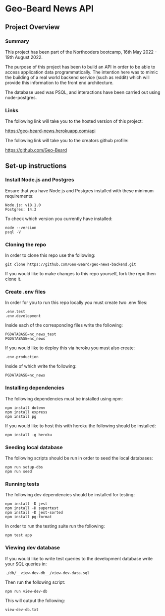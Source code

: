 # Geo-Beard News API

## Project Overview

### Summary

This project has been part of the Northcoders bootcamp, 16th May 2022 - 19th August 2022.

The purpose of this project has been to build an API in order to be able to access application data programmatically. The intention here was to mimic the building of a real world backend service (such as reddit) which will provide this information to the front end architecture.

The database used was PSQL, and interactions have been carried out using node-postgres.

### Links

The following link will take you to the hosted version of this project:

https://geo-beard-news.herokuapp.com/api

The following link will take you to the creators github profile:

https://github.com/Geo-Beard

## Set-up instructions

### Install Node.js and Postgres

Ensure that you have Node.js and Postgres installed with these minimum requirements:

    Node.js: v18.1.0
    Postgres: 14.3

To check which version you currently have installed:

    node --version
    psql -V

### Cloning the repo

In order to clone this repo use the following:

    git clone https://github.com/Geo-Beard/geo-news-backend.git

If you would like to make changes to this repo yourself, fork the repo then clone it.

### Create .env files

In order for you to run this repo locally you must create two .env files:

    .env.test
    .env.development

Inside each of the corresponding files write the following:

    PGDATABASE=nc_news_test
    PGDATABASE=nc_news

If you would like to deploy this via heroku you must also create:

    .env.production

Inside of which write the following:

    PGDATABASE=nc_news

### Installing dependencies

The following dependencies must be installed using npm:

    npm install dotenv
    npm install express
    npm install pg

If you would like to host this with heroku the following should be installed:

    npm install -g heroku

### Seeding local database

The following scripts should be run in order to seed the local databases:

    npm run setup-dbs
    npm run seed

### Running tests

The following dev dependencies should be installed for testing:

    npm install -D jest
    npm install -D supertest
    npm install -D jest-sorted
    npm install pg-format

In order to run the testing suite run the following:

    npm test app

### Viewing dev database

If you would like to write test queries to the development database write your SQL queries in:

    ./db/__view-dev-db__/view-dev-data.sql

Then run the following script:

    npm run view-dev-db

This will output the following:

    view-dev-db.txt
